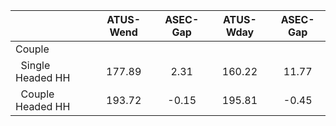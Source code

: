 
|                      |    ATUS-Wend |     ASEC-Gap |    ATUS-Wday |     ASEC-Gap |
| -------------------- | :----------: | :----------: | :----------: | :----------: |
| Couple               |              |              |              |              |
| &nbsp;&nbsp;Single Headed HH |       177.89 |         2.31 |       160.22 |        11.77 |
| &nbsp;&nbsp;Couple Headed HH |       193.72 |        -0.15 |       195.81 |        -0.45 |

